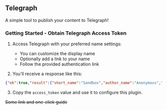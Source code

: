 ## Telegraph

A simple tool to publish your content to Telegraph!

### Getting Started - Obtain Telegraph Access Token

1. Access Telegraph with your preferred name settings:

    - You can customize the display name
    - Optionally add a link to your name
    - Follow the provided authentication link

2. You'll receive a response like this:

```json
{"ok":true,"result":{"short_name":"Sandbox","author_name":"Anonymous","author_url":"/api","access_token":"123456uvwxyz","auth_url":"https://edit.telegra.ph/auth/abcdefgh"}}
```

3. Copy the `access_token` value and use it to configure this plugin.

~~Some link and one-click guide~~
